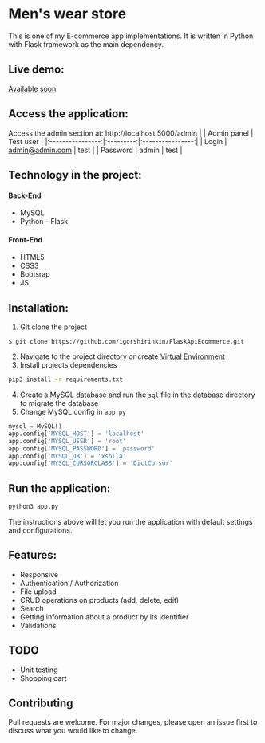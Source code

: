 # Men's wear store
This is one of my E-commerce app implementations. It is written in Python with Flask framework as the main dependency.  

Live demo:
-------------------
[Available soon](Available_soon)  

Access the application:
-------------------

Access the admin section at: http://localhost:5000/admin
|  | Admin panel | Test user |
|:----------------:|:---------:|:----------------:|
| Login | admin@admin.com | test |
| Password | admin | test |

Technology in the project:
-------------------
#### Back-End
- MySQL
- Python - Flask
#### Front-End
- HTML5
- CSS3
- Bootsrap
- JS

Installation:
-------------------
1. Git clone the project 
```
$ git clone https://github.com/igorshirinkin/FlaskApiEcommerce.git
```
2. Navigate to the project directory or create [Virtual Environment](https://docs.python.org/3/tutorial/venv.html)
3. Install projects dependencies
```bash
pip3 install -r requirements.txt
``` 
4. Create a MySQL database and run the `sql` file in the database directory to migrate the database
5. Change MySQL config in `app.py`  
```python
mysql = MySQL()
app.config['MYSQL_HOST'] = 'localhost'
app.config['MYSQL_USER'] = 'root'
app.config['MYSQL_PASSWORD'] = 'password'
app.config['MYSQL_DB'] = 'xsolla'
app.config['MYSQL_CURSORCLASS'] = 'DictCursor'

```
Run the application:
-------------------
```bash
python3 app.py
```
The instructions above will let you run the application with default settings and configurations.

Features:
-------------------
- Responsive
- Authentication / Authorization
- File upload
- CRUD operations on products (add, delete, edit)
- Search
- Getting information about a product by its identifier 
- Validations

TODO
-------------------
- Unit testing
- Shopping cart

Contributing
-------------------
Pull requests are welcome. For major changes, please open an issue first to discuss what you would like to change.

